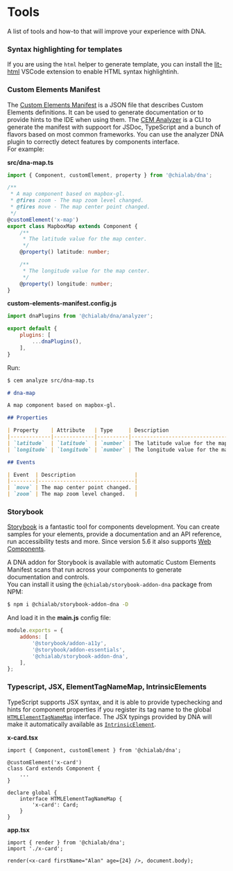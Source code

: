 # Tools

A list of tools and how-to that will improve your experience with DNA.

### Syntax highlighting for templates

If you are using the `html` helper to generate template, you can install the [lit-html](https://github.com/mjbvz/vscode-lit-html) VSCode extension to enable HTML syntax highlightinh.

### Custom Elements Manifest

The [Custom Elements Manifest](https://github.com/webcomponents/custom-elements-manifest) is a JSON file that describes Custom Elements definitions. It can be used to generate documentation or to provide hints to the IDE when using them. The [CEM Analyzer](https://www.npmjs.com/package/@custom-elements-manifest/analyzer) is a CLI to generate the manifest with suppoort for JSDoc, TypeScript and a bunch of flavors based on most common frameworks. You can use the analyzer DNA plugin to correctly detect features by components interface.  
For example:

**src/dna-map.ts**
```ts
import { Component, customElement, property } from '@chialab/dna';

/**
 * A map component based on mapbox-gl.
 * @fires zoom - The map zoom level changed.
 * @fires move - The map center point changed.
 */
@customElement('x-map')
export class MapboxMap extends Component {
    /**
     * The latitude value for the map center.
     */
    @property() latitude: number;

    /**
     * The longitude value for the map center.
     */
    @property() longitude: number;
}
```

**custom-elements-manifest.config.js**
```js
import dnaPlugins from '@chialab/dna/analyzer';

export default {
    plugins: [
        ...dnaPlugins(),
    ],
}
```

Run:

```sh
$ cem analyze src/dna-map.ts
```

```md
# dna-map

A map component based on mapbox-gl.

## Properties

| Property    | Attribute   | Type     | Description                             |
|-------------|-------------|----------|-----------------------------------------|
| `latitude`  | `latitude`  | `number` | The latitude value for the map center.  |
| `longitude` | `longitude` | `number` | The longitude value for the map center. |

## Events

| Event  | Description                   |
|--------|-------------------------------|
| `move` | The map center point changed. |
| `zoom` | The map zoom level changed.   |
```

### Storybook

[Storybook](https://storybook.js.org/) is a fantastic tool for components development. You can create samples for your elements, provide a documentation and an API reference, run accessibility tests and more. Since version 5.6 it also supports [Web Components](https://storybook.js.org/docs/web-components/get-started/introduction).

A DNA addon for Storybook is available with automatic Custom Elements Manifest scans that run across your components to generate documentation and controls.  
You can install it using the `@chialab/storybook-addon-dna` package from NPM:

```sh
$ npm i @chialab/storybook-addon-dna -D
```

And load it in the **main.js** config file:

```js
module.exports = {
    addons: [
        '@storybook/addon-a11y',
        '@storybook/addon-essentials',
        '@chialab/storybook-addon-dna',
    ],
};
```

### Typescript, JSX, ElementTagNameMap, IntrinsicElements

TypeScript supports JSX syntax, and it is able to provide typechecking and hints for component properties if you register its tag name to the global [`HTMLElementTagNameMap`](https://www.typescriptlang.org/docs/handbook/dom-manipulation.html#documentcreateelement) interface. The JSX typings provided by DNA will make it automatically available as [`IntrinsicElement`](https://www.typescriptlang.org/docs/handbook/jsx.html#intrinsic-elements).

**x-card.tsx**

```tsx
import { Component, customElement } from '@chialab/dna';

@customElement('x-card')
class Card extends Component {
    ...
}

declare global {
    interface HTMLElementTagNameMap {
        'x-card': Card;
    }
}
```

**app.tsx**
```tsx
import { render } from '@chialab/dna';
import './x-card';

render(<x-card firstName="Alan" age={24} />, document.body);
```
